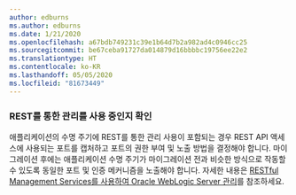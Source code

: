 ```yaml
---
author: edburns
ms.author: edburns
ms.date: 1/21/2020
ms.openlocfilehash: a67bdb749231c39e1b64d7b2a982ad4c0946cc25
ms.sourcegitcommit: be67ceba91727da014879d16bbbbc19756ee22e2
ms.translationtype: HT
ms.contentlocale: ko-KR
ms.lasthandoff: 05/05/2020
ms.locfileid: "81673449"
---
```

### <a name="determine-whether-management-over-rest-is-used"></a>REST를 통한 관리를 사용 중인지 확인

애플리케이션의 수명 주기에 REST를 통한 관리 사용이 포함되는 경우 REST API 액세스에 사용되는 포트를 캡처하고 포트의 권한 부여 및 노출 방법을 결정해야 합니다. 마이그레이션 후에는 애플리케이션 수명 주기가 마이그레이션 전과 비슷한 방식으로 작동할 수 있도록 동일한 포트 및 인증 메커니즘을 노출해야 합니다. 자세한 내용은 [RESTful Management Services를 사용하여 Oracle WebLogic Server 관리](https://docs.oracle.com/middleware/12213/wls/WLRUR/title.htm)를 참조하세요.
